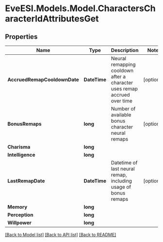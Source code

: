 # EveESI.Models.Model.CharactersCharacterIdAttributesGet

## Properties

Name | Type | Description | Notes
------------ | ------------- | ------------- | -------------
**AccruedRemapCooldownDate** | **DateTime** | Neural remapping cooldown after a character uses remap accrued over time | [optional] 
**BonusRemaps** | **long** | Number of available bonus character neural remaps | [optional] 
**Charisma** | **long** |  | 
**Intelligence** | **long** |  | 
**LastRemapDate** | **DateTime** | Datetime of last neural remap, including usage of bonus remaps | [optional] 
**Memory** | **long** |  | 
**Perception** | **long** |  | 
**Willpower** | **long** |  | 

[[Back to Model list]](../README.md#documentation-for-models) [[Back to API list]](../README.md#documentation-for-api-endpoints) [[Back to README]](../README.md)

